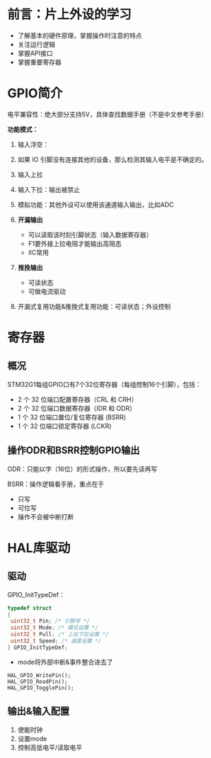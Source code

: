 # 前言：片上外设的学习

- 了解基本的硬件原理，掌握操作时注意的特点
- 关注运行逻辑
- 掌握API接口
- 掌握重要寄存器

# GPIO简介

电平兼容性：绝大部分支持5V，具体查找数据手册（不是中文参考手册）

**功能模式：**

1. 输入浮空：
2. 如果 IO 引脚没有连接其他的设备，那么检测其输入电平是不确定的。

2. 输入上拉

3. 输入下拉：输出被禁止

4. 模拟功能：其他外设可以使用该通道输入输出，比如ADC

5. **开漏输出**
   - 可以读取该时刻引脚状态（输入数据寄存器）
   - F1要外接上拉电阻才能输出高阻态
   - IIC常用

6. **推挽输出**
   - 可读状态
   - 可做电流驱动

7. 开漏式复用功能&推挽式复用功能：可读状态；外设控制

# 寄存器

## 概况

STM32G1每组GPIO口有7个32位寄存器（每组控制16个引脚），包括：

- 2 个 32 位端口配置寄存器（CRL 和 CRH）
- 2 个 32 位端口数据寄存器（IDR 和 ODR）
- 1 个 32 位端口置位/复位寄存器 (BSRR)
- 1 个 32 位端口锁定寄存器 (LCKR) 

## 操作ODR和BSRR控制GPIO输出

ODR：只能以字（16位）的形式操作，所以要先读再写

BSRR：操作逻辑看手册，重点在于

- 只写
- 可位写
- 操作不会被中断打断

# HAL库驱动

## 驱动

GPIO_InitTypeDef：

```c
typedef struct
{
 uint32_t Pin; /* 引脚号 */
 uint32_t Mode; /* 模式设置 */
 uint32_t Pull; /* 上拉下拉设置 */
 uint32_t Speed; /* 速度设置 */
} GPIO_InitTypeDef;
```

- mode将外部中断&事件整合进去了

```
HAL_GPIO_WritePin();
HAL_GPIO_ReadPin();
HAL_GPIO_TogglePin();
```

## 输出&输入配置

1. 使能时钟
2. 设置mode
3. 控制高低电平/读取电平























